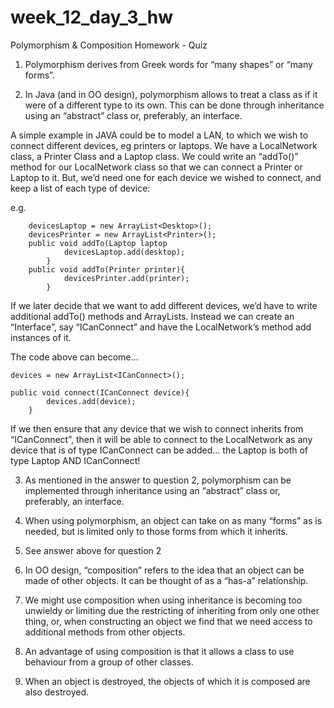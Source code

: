 # week_12_day_3_hw
Polymorphism &amp; Composition Homework - Quiz

1.	Polymorphism derives from Greek words for “many shapes” or “many forms”.

2.	In Java (and in OO design), polymorphism allows to treat a class as if it were of a different type to its own. This can be done through inheritance using an “abstract” class or, preferably, an interface.

A simple example in JAVA could be to model a LAN, to which we wish to connect different devices, eg printers or laptops. We have a LocalNetwork class, a Printer Class and a Laptop class. We could write an “addTo()” method for our LocalNetwork class so that we can connect a Printer or Laptop to it. But, we’d need one for each device we wished to connect, and keep a list of each type of device:

   e.g. 
   
        devicesLaptop = new ArrayList<Desktop>();
        devicesPrinter = new ArrayList<Printer>();
        public void addTo(Laptop laptop
                devicesLaptop.add(desktop);
            }
        public void addTo(Printer printer){
                devicesPrinter.add(printer);
            }

If we later decide that we want to add different devices, we’d have to write additional addTo() methods and ArrayLists. Instead we can create an “Interface”, say “ICanConnect” and have the LocalNetwork’s method add instances of it.

The code above can become...

    devices = new ArrayList<ICanConnect>();

    public void connect(ICanConnect device){
            devices.add(device); 
        }

 If we then ensure that any device that we wish to connect inherits from “ICanConnect”, then it will be able to connect to the LocalNetwork as any device that is of type ICanConnect can be added... the Laptop is both of type Laptop AND ICanConnect!

3.	As mentioned in the answer to question 2, polymorphism can be implemented through inheritance using an “abstract” class or, preferably, an interface.

4.	When using polymorphism, an object can take on as many “forms” as is needed, but is limited only to those forms from which it inherits.

5.	See answer above for question 2

6.	In OO design, “composition” refers to the idea that an object can be made of other objects. It can be thought of as a “has-a” relationship.

7.	 We might use composition when using inheritance is becoming too unwieldy or limiting due the restricting of inheriting from only one other thing, or, when constructing an object we find that we need access to additional methods from other objects.

8.	An advantage of using composition is that it allows a class to use behaviour from a group of other classes.

9.	When an object is destroyed, the objects of which it is composed are also destroyed.
